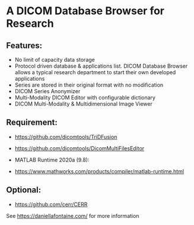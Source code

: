 # A DICOM Database Browser for Research

## Features:

* No limit of capacity data storage
* Protocol driven database & applications list. DICOM Database Browser allows a typical research department to start their own developed applications
* Series are stored in their original format with no modification 
* DICOM Series Anonymizer
* Multi-Modality DICOM Editor with configurable dictionary
* DICOM Multi-Modality & Multidimensional Image Viewer

## Requirement:

* https://github.com/dicomtools/TriDFusion
* https://github.com/dicomtools/DicomMultiFilesEditor

* MATLAB Runtime 2020a (9.8):
* https://www.mathworks.com/products/compiler/matlab-runtime.html

## Optional:

* https://github.com/cerr/CERR

See https://daniellafontaine.com/ for more information